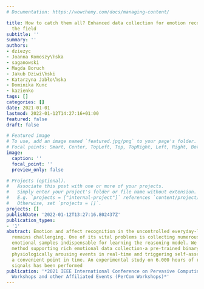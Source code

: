 ```yaml
---
# Documentation: https://wowchemy.com/docs/managing-content/

title: How to catch them all? Enhanced data collection for emotion recognition in
  the field
subtitle: ''
summary: ''
authors:
- dziezyc
- Joanna Komoszy\ŉska
- saganowski
- Magda Boruch
- Jakub Dziwi\ŉski
- Katarzyna Jabło\ŉska
- Dominika Kunc
- kazienko
tags: []
categories: []
date: 2021-01-01
lastmod: 2022-01-12T14:27:16+01:00
featured: false
draft: false

# Featured image
# To use, add an image named `featured.jpg/png` to your page's folder.
# Focal points: Smart, Center, TopLeft, Top, TopRight, Left, Right, BottomLeft, Bottom, BottomRight.
image:
  caption: ''
  focal_point: ''
  preview_only: false

# Projects (optional).
#   Associate this post with one or more of your projects.
#   Simply enter your project's folder or file name without extension.
#   E.g. `projects = ["internal-project"]` references `content/project/deep-learning/index.md`.
#   Otherwise, set `projects = []`.
projects: []
publishDate: '2022-01-12T13:27:16.802437Z'
publication_types:
- '1'
abstract: Emotion and affect recognition in the uncontrolled everyday-life environment
  remains challenging. One of its vital problems is collecting numerous annotated
  emotional samples indispensable for learning the reasoning model. We propose a novel
  method supporting rich emotional data collection-a pre-trained binary model recognizing
  physiologically arousing events in real-time and triggering self-assessments at
  a convenient point in time. An experimental study on 6.000 hours of recorded physiological
  signals has been performed
publication: '*2021 IEEE International Conference on Pervasive Computing and Communications
  Workshops and other Affiliated Events (PerCom Workshops)*'
---
```

